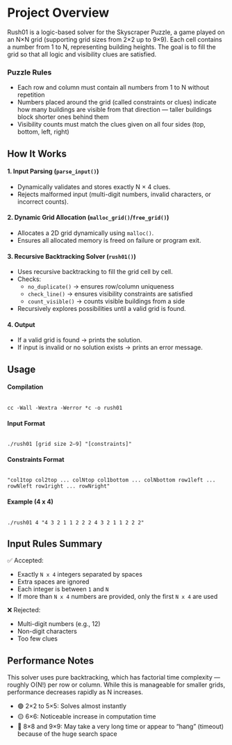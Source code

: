 # Project Overview<br> 
Rush01 is a logic-based solver for the Skyscraper Puzzle, a game played on an N×N grid (supporting grid sizes from 2×2 up to 9×9).
Each cell contains a number from 1 to N, representing building heights.
The goal is to fill the grid so that all logic and visibility clues are satisfied.

### Puzzle Rules<br>
- Each row and column must contain all numbers from 1 to N without repetition<br>
- Numbers placed around the grid (called constraints or clues) indicate how many buildings are visible from that direction — taller buildings block shorter ones behind them<br>
- Visibility counts must match the clues given on all four sides (top, bottom, left, right)<br>

## How It Works<br>
#### 1. Input Parsing (`parse_input()`)<br>
- Dynamically validates and stores exactly N × 4 clues.
- Rejects malformed input (multi-digit numbers, invalid characters, or incorrect counts).

#### 2. Dynamic Grid Allocation (`malloc_grid()`/`free_grid()`)<br>
- Allocates a 2D grid dynamically using `malloc()`.
- Ensures all allocated memory is freed on failure or program exit.

#### 3. Recursive Backtracking Solver (`rush01()`)<br>
- Uses recursive backtracking to fill the grid cell by cell.
- Checks:
  - `no_duplicate()` → ensures row/column uniqueness
  - `check_line()` → ensures visibility constraints are satisfied
  - `count_visible()` → counts visible buildings from a side
- Recursively explores possibilities until a valid grid is found.

#### 4. Output<br>
- If a valid grid is found → prints the solution.
- If input is invalid or no solution exists → prints an error message.

## Usage<br>
#### Compilation<br>
```

cc -Wall -Wextra -Werror *c -o rush01

```

#### Input Format<br>
```

./rush01 [grid size 2–9] "[constraints]"

```

#### Constraints Format<br>
```

"col1top col2top ... colNtop col1bottom ... colNbottom row1left ... rowNleft row1right ... rowNright"

```

#### Example (4 x 4)<br> 
```

./rush01 4 "4 3 2 1 1 2 2 2 4 3 2 1 1 2 2 2"

```

## Input Rules Summary
✅ Accepted:
- Exactly `N x 4` integers separated by spaces
- Extra spaces are ignored
- Each integer is between `1` and `N`
- If more than `N x 4` numbers are provided, only the first `N x 4` are used

❌ Rejected:
- Multi-digit numbers (e.g., 12)
- Non-digit characters
- Too few clues

## Performance Notes
This solver uses pure backtracking, which has factorial time complexity — roughly O(N!) per row or column.
While this is manageable for smaller grids, performance decreases rapidly as N increases.
- 🟢 2×2 to 5×5: Solves almost instantly
- 🟡 6×6: Noticeable increase in computation time
- 🔴 8×8 and 9×9: May take a very long time or appear to “hang” (timeout) because of the huge search space
